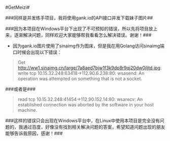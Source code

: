 #GetMeizi#

###同样是并发练手项目，我将使用gank.io的API接口并发下载妹子图片##

###因为本项目在Windows平台下出现了不可预知的错误，所以先将项目放上来，逐渐解决问题，同样欢迎大家能够帮我看看怎么解决错误。谢谢！###

- 因为gank.io图片使用了sinaimg作为图床，但是我在用Golang访问sinaimg端口时候会出现以下错误：

> Get http://ww1.sinaimg.cn/large/7a8aed7bjw1f3k9dp8r9qj20dw0jljtd.jpg: write tcp 10.15.32.248:63418->112.90.6.238:80: wsasend: An operation was attempted on something that is not a socket.

###或者是###

> read tcp 10.15.32.248:41454->112.90.152.14:80: wsarecv: An established connection was aborted by the software in your host machine.

###这样的错误只会出现在Windows平台中，在Linux中使用本项目是完全没有问题的，我通过百度，好像没有找到相关解决问题的答案，希望知道问题出现的朋友能够告诉我原因，感谢！###
